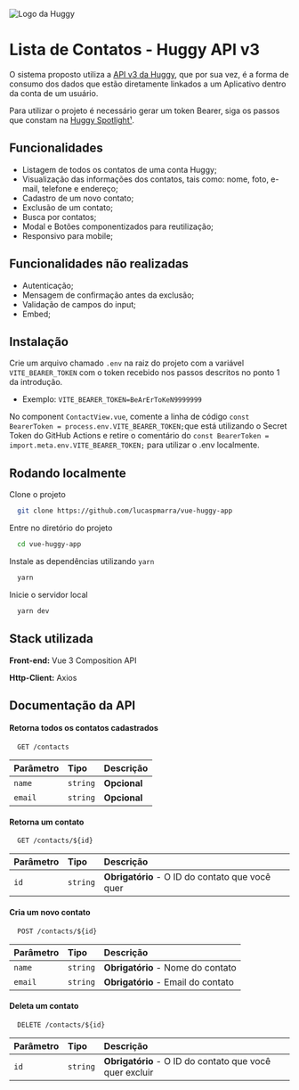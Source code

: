 
![Logo da Huggy](https://developers.huggy.io/huggy-icon.png)

# Lista de Contatos - Huggy API v3

O sistema proposto utiliza a [API v3 da Huggy](https://developers.huggy.io/API/api-v3.html#authentication), que por sua vez, é a forma de consumo dos dados que estão diretamente linkados a um Aplicativo dentro da conta de um usuário.

Para utilizar o projeto é necessário gerar um token Bearer, siga os passos que constam na [Huggy Spotlight¹](https://spotlight.huggy.io/publications/autentique-a-api-da-huggy?utm_source=developers&utm_medium=API_v3&utm_campaign=SPOT_Developers&utm_term=hyperlink&utm_content=exemplos_praticos).
## Funcionalidades

- Listagem de todos os contatos de uma conta Huggy;
- Visualização das informações dos contatos, tais como: nome, foto, e-mail, telefone e
endereço;
- Cadastro de um novo contato;
- Exclusão de um contato;
- Busca por contatos;
- Modal e Botões componentizados para reutilização;
- Responsivo para mobile;

## Funcionalidades não realizadas

- Autenticação;
- Mensagem de confirmação antes da exclusão;
- Validação de campos do input;
- Embed;
## Instalação

Crie um arquivo chamado `.env` na raiz do projeto com a variável `VITE_BEARER_TOKEN` com o token recebido nos passos descritos no ponto 1 da introdução.

- Exemplo: `VITE_BEARER_TOKEN=BeArErToKeN9999999`

No component `ContactView.vue`, comente a linha de código `const BearerToken = process.env.VITE_BEARER_TOKEN;`que está utilizando o Secret Token do GitHub Actions e retire o comentário do `const BearerToken = import.meta.env.VITE_BEARER_TOKEN;` para utilizar o .env localmente.
## Rodando localmente

Clone o projeto

```bash
  git clone https://github.com/lucaspmarra/vue-huggy-app
```

Entre no diretório do projeto

```bash
  cd vue-huggy-app
```

Instale as dependências utilizando `yarn`

```bash
  yarn
```

Inicie o servidor local

```bash
  yarn dev
```


## Stack utilizada

**Front-end:** Vue 3 Composition API

**Http-Client:** Axios

## Documentação da API

#### Retorna todos os contatos cadastrados

```http
  GET /contacts
```

| Parâmetro | Tipo     | Descrição    |
| :-------- | :------- | :----------- |
| `name`    | `string` | **Opcional** |
| `email`   | `string` | **Opcional** |

#### Retorna um contato

```http
  GET /contacts/${id}
```

| Parâmetro | Tipo     | Descrição                                       |
| :-------- | :------- | :---------------------------------------------- |
| `id`      | `string` | **Obrigatório** - O ID do contato que você quer |

#### Cria um novo contato

```http
  POST /contacts/${id}
```

| Parâmetro | Tipo     | Descrição                          |
| :-------- | :------- | :--------------------------------- |
| `name`    | `string` | **Obrigatório** - Nome do contato  |
| `email`   | `string` | **Obrigatório** - Email do contato |

#### Deleta um contato

```http
  DELETE /contacts/${id}
```

| Parâmetro | Tipo     | Descrição                                               |
| :-------- | :------- | :------------------------------------------------------ |
| `id`      | `string` | **Obrigatório** - O ID do contato que você quer excluir |
